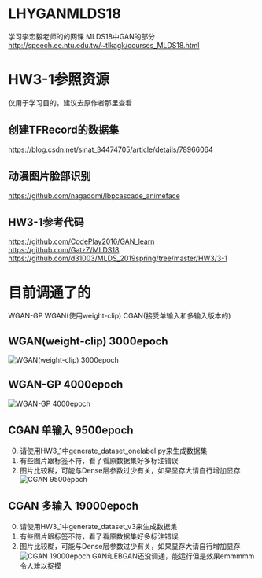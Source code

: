 # LHYGANMLDS18
学习李宏毅老师的的网课 MLDS18中GAN的部分
http://speech.ee.ntu.edu.tw/~tlkagk/courses_MLDS18.html
# HW3-1参照资源
仅用于学习目的，建议去原作者那里查看
## 创建TFRecord的数据集
https://blog.csdn.net/sinat_34474705/article/details/78966064
## 动漫图片脸部识别
https://github.com/nagadomi/lbpcascade_animeface
## HW3-1参考代码
https://github.com/CodePlay2016/GAN_learn
https://github.com/GatzZ/MLDS18
https://github.com/d31003/MLDS_2019spring/tree/master/HW3/3-1
# 目前调通了的
WGAN-GP WGAN(使用weight-clip) CGAN(接受单输入和多输入版本的)
## WGAN(weight-clip) 3000epoch
![WGAN(weight-clip) 3000epoch](https://www.picgd.com/images/2019/07/26/319aeb5bedf36277179e3aeec31f13d7.png)
## WGAN-GP 4000epoch
![WGAN-GP 4000epoch](https://www.picgd.com/images/2019/07/26/244158b8bb499ff1680afc86b1633db7.png)
## CGAN 单输入 9500epoch
0. 请使用HW3_1中generate_dataset_onelabel.py来生成数据集
1. 有些图片跟标签不符，看了看原数据集好多标注错误
2. 图片比较糊，可能与Dense层参数过少有关，如果显存大请自行增加显存
![CGAN 9500epoch](https://www.picgd.com/images/2019/07/30/8f8042eb2866650e12178ed39c20d112.png)
## CGAN 多输入 19000epoch
0. 请使用HW3_1中generate_dataset_v3来生成数据集
1. 有些图片跟标签不符，看了看原数据集好多标注错误
2. 图片比较糊，可能与Dense层参数过少有关，如果显存大请自行增加显存
![CGAN 19000epoch](https://www.picgd.com/images/2019/07/30/aca81426814a67cd6565612b8bd57d6c.png)
GAN和EBGAN还没调通，能运行但是效果emmmmm 令人难以捉摸

